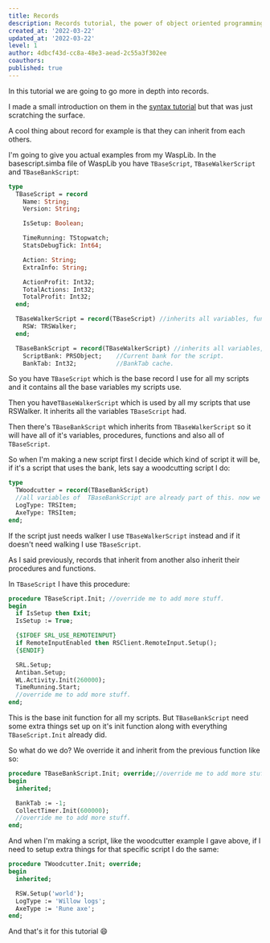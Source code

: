 ```yaml
---
title: Records
description: Records tutorial, the power of object oriented programming.
created_at: '2022-03-22'
updated_at: '2022-03-22'
level: 1
author: 4dbcf43d-cc8a-48e3-aead-2c55a3f302ee
coauthors: 
published: true
---
```


In this tutorial we are going to go more in depth into records.

I made a small introduction on them in the [syntax tutorial](https://waspscripts.com/tutorials/lape-syntax-by-torwent) but that was just scratching the surface.

A cool thing about record for example is that they can inherit from each others.

I'm going to give you actual examples from my WaspLib.
In the basescript.simba file of WaspLib you have `TBaseScript`, `TBaseWalkerScript` and `TBaseBankScript`:
```pascal
type
  TBaseScript = record
    Name: String;
    Version: String;

    IsSetup: Boolean;

    TimeRunning: TStopwatch;
    StatsDebugTick: Int64;

    Action: String;
    ExtraInfo: String;

    ActionProfit: Int32;
    TotalActions: Int32;
    TotalProfit: Int32;
  end;

  TBaseWalkerScript = record(TBaseScript) //inherits all variables, functions and procedures of TBaseScript.
    RSW: TRSWalker;
  end;

  TBaseBankScript = record(TBaseWalkerScript) //inherits all variables, functions and procedures of TBaseWalkerScript.
    ScriptBank: PRSObject;    //Current bank for the script.
    BankTab: Int32;           //BankTab cache.
```

So you have `TBaseScript` which is the base record I use for all my scripts and it contains all the base variables my scripts use.

Then you have`TBaseWalkerScript` which is used by all my scripts that use RSWalker.
It inherits all the variables `TBaseScript` had.

Then there's `TBaseBankScript` which inherits from `TBaseWalkerScript` so it will have all of it's variables, procedures, functions and also all of `TBaseScript`.

So when I'm making a new script first I decide which kind of script it will be, if it's a script that uses the bank, lets say a woodcutting script I do:
```pascal
type
  TWoodcutter = record(TBaseBankScript)
  //all variables of  TBaseBankScript are already part of this. now we add extra stuff we need.
  LogType: TRSItem;
  AxeType: TRSItem;
end;
```

If the script just needs walker I use `TBaseWalkerScript` instead and if it doesn't need walking I use `TBaseScript`.

As I said previously, records that inherit from another also inherit their procedures and functions.

In `TBaseScript` I have this procedure:
```pascal
procedure TBaseScript.Init; //override me to add more stuff.
begin
  if IsSetup then Exit;
  IsSetup := True;

  {$IFDEF SRL_USE_REMOTEINPUT}
  if RemoteInputEnabled then RSClient.RemoteInput.Setup();
  {$ENDIF}

  SRL.Setup;
  Antiban.Setup;
  WL.Activity.Init(260000);
  TimeRunning.Start;
  //override me to add more stuff.
end;
```
This is the base init function for all my scripts. But `TBaseBankScript` need some extra things set up on it's init function along with everything `TBaseScript.Init` already did.

So what do we do?
We override it and inherit from the previous function like so:
```pascal
procedure TBaseBankScript.Init; override;//override me to add more stuff.
begin
  inherited;

  BankTab := -1;
  CollectTimer.Init(600000);
  //override me to add more stuff.
end;
```

And when I'm making a script, like the woodcutter example I gave above, if I need to setup extra things for that specific script I do the same:
```pascal
procedure TWoodcutter.Init; override;
begin
  inherited;

  RSW.Setup('world');
  LogType := 'Willow logs';
  AxeType := 'Rune axe'; 
end;
```

And that's it for this tutorial 😄